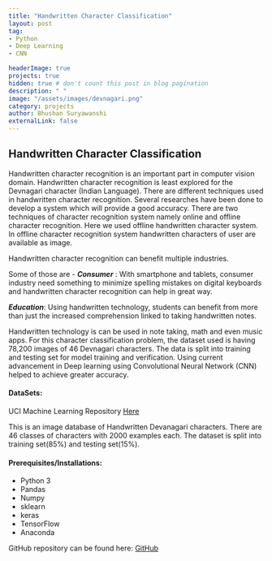 ```yaml
---
title: "Handwritten Character Classification"
layout: post
tag: 
- Python
- Deep Learning
- CNN

headerImage: true
projects: true
hidden: true # don't count this post in blog pagination
description: " "
image: "/assets/images/devnagari.png"
category: projects
author: Bhushan Suryawanshi 
externalLink: false
---
```



## Handwritten Character Classification
<p align='justify'>

Handwritten character recognition is an important part in computer vision domain. Handwritten character recognition is 
least explored for the Devnagari character (Indian Language). There are different techniques used in handwritten 
character recognition. Several researches have been done to develop a system which will provide a good accuracy. 
There are two techniques of character recognition system namely online and offline character recognition. 
Here we used offline handwritten character system. In offline character recognition system handwritten characters of 
user are available as image.   

Handwritten character recognition can benefit multiple industries. 

Some of those are -
***Consumer*** : With smartphone and tablets, consumer industry need something to minimize spelling mistakes on digital 
keyboards and handwritten character recognition can help in great way.

***Education***: Using handwritten technology, students can benefit from more than just the increased comprehension 
linked to taking handwritten notes. 

Handwritten technology is can be used in note taking, math and even music apps. For this character classification problem, 
the dataset used is having 78,200 images of 46 Devnagari characters. The data is split into training and testing set 
for model training and verification. Using current advancement in Deep learning using Convolutional Neural Network (CNN) 
helped to achieve greater accuracy. 

</p>  

#### DataSets:

UCI Machine Learning Repository [Here](https://archive.ics.uci.edu/ml/datasets/Devanagari+Handwritten+Character+Dataset)

This is an image database of Handwritten Devanagari characters. There are 46 classes of characters with 2000 examples each. 
The dataset is split into training set(85%) and testing set(15%).


#### Prerequisites/Installations:
- Python 3
- Pandas
- Numpy
- sklearn
- keras
- TensorFlow
- Anaconda


GitHub repository can be found here: [GitHub](https://github.com/BhushanGitHub/bhushanGitHub.github.io/tree/main/Projects/handwritten_character_classification)  
